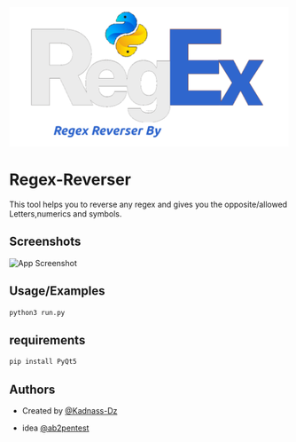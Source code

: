 
![Logo](img/baner.png)


# Regex-Reverser

This tool helps you to reverse any regex and gives you the opposite/allowed Letters,numerics and symbols.

## Screenshots

![App Screenshot](Screenshots)


## Usage/Examples

```python
python3 run.py
```


## requirements

```bash
pip install PyQt5
```
    
## Authors

- Created by [@Kadnass-Dz](https://www.github.com/kadnass-dz)

- idea [@ab2pentest](https://github.com/ab2pentest)
